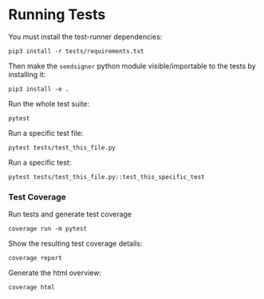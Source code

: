 # Running Tests

You must install the test-runner dependencies:
```
pip3 install -r tests/requirements.txt
```

Then make the `seedsigner` python module visible/importable to the tests by installing it:
```
pip3 install -e .
```

Run the whole test suite:
```
pytest
```

Run a specific test file:
```
pytest tests/test_this_file.py
```

Run a specific test:
```
pytest tests/test_this_file.py::test_this_specific_test
```

### Test Coverage
Run tests and generate test coverage
```
coverage run -m pytest
```

Show the resulting test coverage details:
```
coverage report
```

Generate the html overview:
```
coverage html
```
